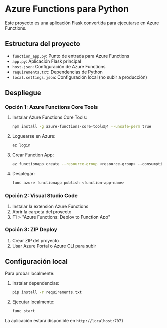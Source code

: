 # Azure Functions para Python

Este proyecto es una aplicación Flask convertida para ejecutarse en Azure Functions.

## Estructura del proyecto

- `function_app.py`: Punto de entrada para Azure Functions
- `app.py`: Aplicación Flask principal
- `host.json`: Configuración de Azure Functions
- `requirements.txt`: Dependencias de Python
- `local.settings.json`: Configuración local (no subir a producción)

## Despliegue

### Opción 1: Azure Functions Core Tools

1. Instalar Azure Functions Core Tools:
   ```bash
   npm install -g azure-functions-core-tools@4 --unsafe-perm true
   ```

2. Loguearse en Azure:
   ```bash
   az login
   ```

3. Crear Function App:
   ```bash
   az functionapp create --resource-group <resource-group> --consumption-plan-location <region> --runtime python --runtime-version 3.11 --functions-version 4 --name <function-app-name> --storage-account <storage-account>
   ```

4. Desplegar:
   ```bash
   func azure functionapp publish <function-app-name>
   ```

### Opción 2: Visual Studio Code

1. Instalar la extensión Azure Functions
2. Abrir la carpeta del proyecto
3. F1 > "Azure Functions: Deploy to Function App"

### Opción 3: ZIP Deploy

1. Crear ZIP del proyecto
2. Usar Azure Portal o Azure CLI para subir

## Configuración local

Para probar localmente:

1. Instalar dependencias:
   ```bash
   pip install -r requirements.txt
   ```

2. Ejecutar localmente:
   ```bash
   func start
   ```

La aplicación estará disponible en `http://localhost:7071`
